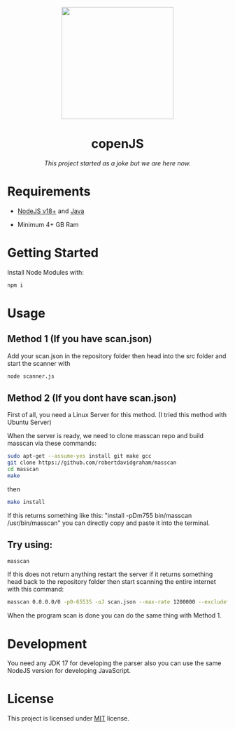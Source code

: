 <p align="center">
  <img src="https://user-images.githubusercontent.com/60201017/229349090-f355267d-01dc-4fd7-a30a-5de319315140.png", width="256" height="256" />
</p>
<h1 align="center"> copenJS </h1>
<p align="center"><i>This project started as a joke but we are here now.</i></p>

# Requirements 
- [NodeJS v18+](https://nodejs.org/en/download) and [Java](https://www.java.com/tr/download/)

- Minimum 4+ GB Ram
# Getting Started
Install Node Modules with:
 ```bash 
 npm i
 ```

# Usage

## Method 1 (If you have scan.json)

 Add your scan.json in the repository folder then head into the src folder and start the scanner with 
 ```bash
 node scanner.js
 ```

 ## Method 2 (If you dont have scan.json)

 First of all, you need a Linux Server for this method. (I tried this method with Ubuntu Server)

 When the server is ready, we need to clone masscan repo and build masscan via these commands:
  ```bash
  sudo apt-get --assume-yes install git make gcc
git clone https://github.com/robertdavidgraham/masscan
cd masscan
make
```
then 
 ```bash
make install
```
If this returns something like this: "install -pDm755 bin/masscan /usr/bin/masscan" you can directly copy and paste it into the terminal.

## Try using: 
```bash
masscan
```
If this does not return anything restart the server if it returns something head back to the repository folder then start scanning the entire internet with this command:
```bash
masscan 0.0.0.0/0 -p0-65535 -oJ scan.json --max-rate 1200000 --excludefile exclude.conf
```
When the program scan is done you can do the same thing with Method 1.

# Development
You need any JDK 17 for developing the parser also you can use the same NodeJS version for developing JavaScript.

# License
This project is licensed under [MIT](https://opensource.org/licenses/MIT) license.